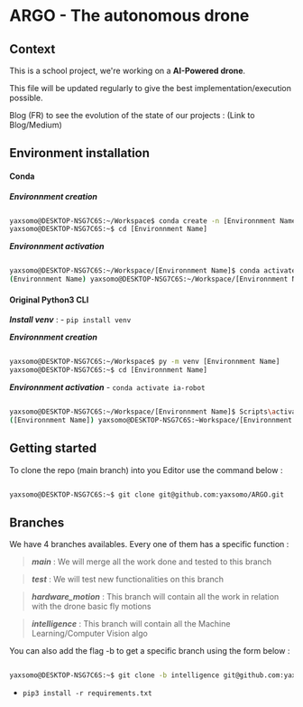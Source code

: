 # ARGO - The autonomous drone


## Context 

This is a school project, we're working on a **AI-Powered drone**.

This file will be updated regularly to give the best implementation/execution possible.

Blog (FR) to see the evolution of the state of our projects : (Link to Blog/Medium)

## Environment installation

#### Conda

***Environnment creation*** 

```bash

yaxsomo@DESKTOP-NSG7C6S:~/Workspace$ conda create -n [Environnment Name] python=[Python Version : Ex. 3.9]
yaxsomo@DESKTOP-NSG7C6S:~$ cd [Environnment Name]

```

***Environnment activation*** 

```bash

yaxsomo@DESKTOP-NSG7C6S:~/Workspace/[Environnment Name]$ conda activate [Environnment Name]
(Environnment Name) yaxsomo@DESKTOP-NSG7C6S:~/Workspace/[Environnment Name]$

```


#### Original Python3 CLI

***Install venv*** : - `pip install venv`

***Environnment creation*** 

```bash

yaxsomo@DESKTOP-NSG7C6S:~/Workspace$ py -m venv [Environnment Name]
yaxsomo@DESKTOP-NSG7C6S:~$ cd [Environnment Name]

```

***Environnment activation*** - `conda activate ia-robot`

```bash

yaxsomo@DESKTOP-NSG7C6S:~/Workspace/[Environnment Name]$ Scripts\activate
([Environnment Name]) yaxsomo@DESKTOP-NSG7C6S:~Workspace/[Environnment Name]$ 


```


## Getting started

To clone the repo (main branch) into you Editor use the command below :

```bash

yaxsomo@DESKTOP-NSG7C6S:~$ git clone git@github.com:yaxsomo/ARGO.git

```

## Branches

We have 4 branches availables. Every one of them has a specific function :

> ***main*** : We will merge all the work done and tested to this branch

> ***test*** : We will test new functionalities on this branch

> ***hardware_motion*** : This branch will contain all the work in relation with the drone basic fly motions

> ***intelligence*** : This branch will contain all the Machine Learning/Computer Vision algo

You can also add the flag -b to get a specific branch using the form below :

```bash

yaxsomo@DESKTOP-NSG7C6S:~$ git clone -b intelligence git@github.com:yaxsomo/ARGO.git

```




- `pip3 install -r requirements.txt`


